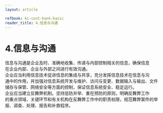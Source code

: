 ```yaml
---
layout: article

refbook: kc-cont-bank-basic
reader_title: 4.信息与沟通
---
```


# 4.信息与沟通

信息与沟通是企业及时、准确地收集、传递与内部控制相关的信息，确保信息<br />
    在企业内部、企业与外部之间进行有效沟通。<br />
    企业应当利用信息技术促进信息的集成与共享，充分发挥信息技术在信息与沟<br />
    通中的作用，并加强对信息系统开发与维护、访问与变更、数据输入与输出、文件<br />
    储存与保管、网络安全等方面的控制，保证信息系统安全、稳定运行。<br />
    企业应当建立反舞弊机制。坚持惩防并举、重在预防的原则，明确反舞弊工作<br />
    的重点领域、关键环节和有关机构在反舞弊工作中的职责权限，规范舞弊案件的举<br />
  报、调查、处理、报告和补救程序。